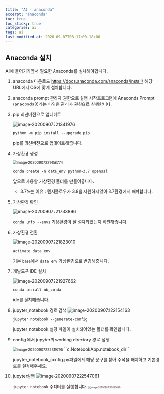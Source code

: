 ```yaml
---
title: "AI - anaconda"
excerpt: "anaconda"
toc: true
toc_sticky: true
categories: ai
tags: ai
last_modified_at: 2020-09-07T08:17:00-18:00
---
```




## Anaconda 설치

AI에 들어가기앞서 필요한 Anaconda를 설치해야합니다.

1. anaconda 다운로드
   https://docs.anaconda.com/anaconda/install/
   해당 URL에서 OS에 맞게 설치합니다.

2. anaconda prompt 관리자 권한으로 실행
   시작프로그램에 Anaconda Prompt (anaconda3)라는 파일을 
   관리자 권한으로 실행합니다.

3. pip 최신버전으로 업데이트

   ![image-20200907221341976](C:\Users\kssam\AppData\Roaming\Typora\typora-user-images\image-20200907221341976.png)

   ``python -m pip install --upgrade pip`` 

    pip를 최신버전으로 업데이트해줍니다.
   

4. 가상환경 생성

   <img src="C:\Users\kssam\AppData\Roaming\Typora\typora-user-images\image-20200907221458774.png" alt="image-20200907221458774" style="zoom:80%;" />

   ``conda create -n data_env python=3.7 openssl``

   앞으로 사용할 가상환경 폴더를 만들어줍니다.

   - 3.7쓰는 이유 : 텐서플로우가 3.8을 지원하지않아 3.7환경에서 해야합니다.

5. 가상환경 확인

   ![image-20200907221733896](C:\Users\kssam\AppData\Roaming\Typora\typora-user-images\image-20200907221733896.png)

    

   ``conda info --envs``
   가상환경이 잘 설치되었는지 확인해줍니다.

6. 가상환경 전환

   ![image-20200907221823010](C:\Users\kssam\AppData\Roaming\Typora\typora-user-images\image-20200907221823010.png)

    

   ``activate data_env``

   기본 ``base``에서 ``data_env`` 가상환경으로 변경해줍니다.
   

7. 개발도구 IDE 설치

   ![image-20200907221927662](C:\Users\kssam\AppData\Roaming\Typora\typora-user-images\image-20200907221927662.png)

    

   ``conda install nb_conda``

   ide를 설치해줍니다.
   

8. jupyter_notebook 경로 검색
   ![image-20200907222154163](C:\Users\kssam\AppData\Roaming\Typora\typora-user-images\image-20200907222154163.png)

   ``jupyter notebook --generate-config``

   jupyter_notebook 설정 파일이 설치되어있는 폴더를 확인합니다.
   

9. config 에서 jupyter의 working directory 경로 설정

   <img src="C:\Users\kssam\AppData\Roaming\Typora\typora-user-images\image-20200907222319795.png" alt="image-20200907222319795" style="zoom:80%;" />
    ``c.NotebookApp.notebook_dir`` 

   jupyter_notebook_config.py파일에서 해당 문구를 찾아 
   주석을 해제하고 기본경로를 설정해주세요.

10. jupyter실행
    ![image-20200907222547061](C:\Users\kssam\AppData\Roaming\Typora\typora-user-images\image-20200907222547061.png)

    ``jupyter notebook``
    주피터를 실행합니다.
    <img src="C:\Users\kssam\AppData\Roaming\Typora\typora-user-images\image-20200907222625659.png" alt="image-20200907222625659" style="zoom: 50%;" />
    
